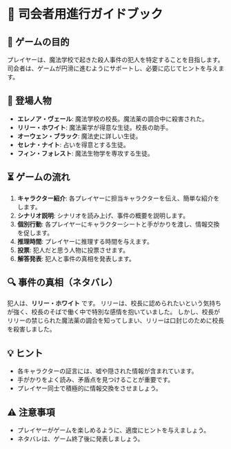 # 📜 司会者用進行ガイドブック

## 🎯 ゲームの目的

プレイヤーは、魔法学校で起きた殺人事件の犯人を特定することを目指します。
司会者は、ゲームが円滑に進むようにサポートし、必要に応じてヒントを与えます。

## 👥 登場人物

- **エレノア・ヴェール**: 魔法学校の校長。魔法薬の調合中に殺害された。
- **リリー・ホワイト**: 魔法薬学が得意な生徒。校長の助手。
- **オーウェン・ブラック**: 魔法史に詳しい生徒。
- **セレナ・ナイト**: 占いを得意とする生徒。
- **フィン・フォレスト**: 魔法生物学を専攻する生徒。

## ⏳ ゲームの流れ

1. **キャラクター紹介**: 各プレイヤーに担当キャラクターを伝え、簡単な紹介をします。
2. **シナリオ説明**: シナリオを読み上げ、事件の概要を説明します。
3. **個別行動**: 各プレイヤーにキャラクターシートと手がかりを渡し、情報交換を促します。
4. **推理時間**: プレイヤーに推理する時間を与えます。
5. **投票**: 犯人だと思う人物に投票させます。
6. **解答発表**: 犯人と事件の真相を発表します。

## 🔍 事件の真相（ネタバレ）

犯人は、**リリー・ホワイト** です。
リリーは、校長に認められたいという気持ちが強く、校長のそばで働く中で特別な感情を抱いていました。
しかし、校長がリリーの禁じられた魔法薬の調合を知ってしまい、リリーは口封じのために校長を殺害しました。

## 💡 ヒント

- 各キャラクターの証言には、嘘や隠された情報が含まれています。
- 手がかりをよく読み、矛盾点を見つけることが重要です。
- プレイヤー同士で積極的に情報交換をさせましょう。

## ⚠️ 注意事項

- プレイヤーがゲームを楽しめるように、適度にヒントを与えましょう。
- ネタバレは、ゲーム終了後に発表しましょう。
